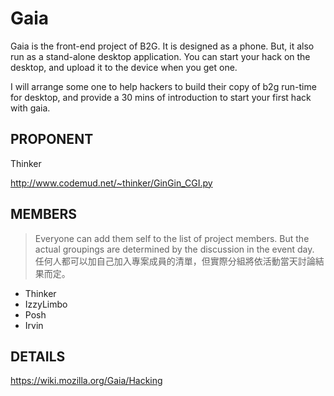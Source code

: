 Gaia
==============================================================

Gaia is the front-end project of B2G.  It is designed as a phone.
But, it also run as a stand-alone desktop application.  You can start
your hack on the desktop, and upload it to the device when you get
one.

I will arrange some one to help hackers to build their copy of b2g
run-time for desktop, and provide a 30 mins of introduction to start
your first hack with gaia.

PROPONENT
---------

Thinker

http://www.codemud.net/~thinker/GinGin_CGI.py

MEMBERS
-------

> Everyone can add them self to the list of project members. But the actual groupings are determined by the discussion in the event day.  
> 任何人都可以加自己加入專案成員的清單，但實際分組將依活動當天討論結果而定。

* Thinker
* IzzyLimbo
* Posh
* Irvin

DETAILS
-------

https://wiki.mozilla.org/Gaia/Hacking

